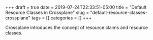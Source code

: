 +++ 
draft = true
date = 2019-07-24T22:33:51-05:00
title = "Default Resource Classes in Crossplane"
slug = "default-resource-classes-crossplane" 
tags = []
categories = []
+++

Crossplane introduces the concept of resource claims and resource classes.